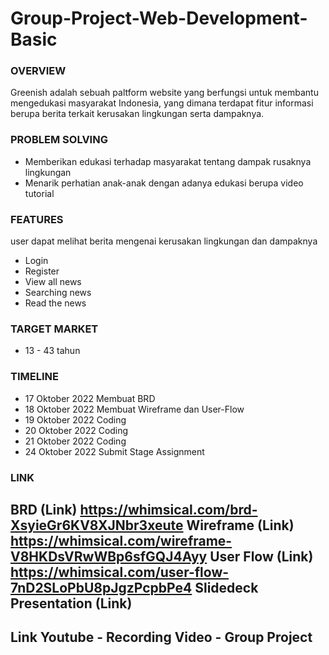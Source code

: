 # Group-Project-Web-Development-Basic
### OVERVIEW

Greenish adalah sebuah paltform website yang berfungsi untuk membantu mengedukasi masyarakat Indonesia, yang dimana terdapat fitur informasi berupa berita terkait kerusakan lingkungan serta dampaknya.

### PROBLEM SOLVING

- Memberikan edukasi terhadap masyarakat tentang dampak rusaknya lingkungan
- Menarik perhatian anak-anak dengan adanya edukasi berupa video tutorial

### FEATURES

user dapat melihat berita mengenai kerusakan lingkungan dan dampaknya

- Login
- Register
- View all news
- Searching news
- Read the news

### TARGET MARKET

- 13 - 43 tahun

### TIMELINE

- 17 Oktober 2022 Membuat BRD
- 18 Oktober 2022 Membuat Wireframe dan User-Flow
- 19 Oktober 2022 Coding
- 20 Oktober 2022 Coding
- 21 Oktober 2022 Coding
- 24 Oktober 2022 Submit Stage Assignment

### LINK
BRD (Link)
https://whimsical.com/brd-XsyieGr6KV8XJNbr3xeute
Wireframe (Link)
https://whimsical.com/wireframe-V8HKDsVRwWBp6sfGQJ4Ayy
User Flow (Link)
https://whimsical.com/user-flow-7nD2SLoPbU8pJgzPcpbPe4
Slidedeck Presentation (Link)
-
Link Youtube - Recording Video - Group Project
-
